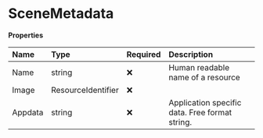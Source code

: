 # SceneMetadata

**Properties**

| Name    | Type               | Required | Description                                    |
| :------ | :----------------- | :------- | :--------------------------------------------- |
| Name    | string             | ❌       | Human readable name of a resource              |
| Image   | ResourceIdentifier | ❌       |                                                |
| Appdata | string             | ❌       | Application specific data. Free format string. |

<!-- This file was generated by liblab | https://liblab.com/ -->
